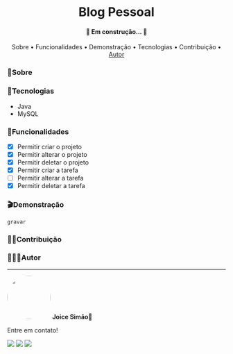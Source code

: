 <h1 align="center">Blog Pessoal</h1>
<h4 align="center">🚧  Em construção...  🚧</h4>

<p align="center">
 <a>Sobre</a> •
 <a>Funcionalidades</a> •
 <a>Demonstração</a> • 
 <a>Tecnologias</a> • 
 <a>Contribuição</a> • 
 <a href="#autor">Autor</a>
</p>

### 📃Sobre 


### 🔧Tecnologias
- Java 
- MySQL
	
### 🔷Funcionalidades
- [X] Permitir criar o projeto
- [X] Permitir alterar o projeto
- [X] Permitir deletar o projeto
- [X] Permitir criar a tarefa
- [ ] Permitir alterar a tarefa
- [X] Permitir deletar a tarefa

### 🎬Demonstração
	gravar
	
### 🤝🏽Contribuição


### 👩🏽‍💻Autor
---
<img style="border-radius: 50%;" src="https://i.imgur.com/n7iVrD1.png" width="100px;" alt=""/>
 <b>Joice Simão🌱</b>
<p>Entre em contato!</p>

<a href="https://www.linkedin.com/in/joice-sim%C3%A3o-leite-520496221/"><img src="https://img.shields.io/badge/linkedin-%230077B5.svg?&style=for-the-badge&logo=linkedin&logoColor=white&link=mailto:https://www.linkedin.com/in/joice-sim%C3%A3o-leite-520496221/"></a>
<a href="https://discord.com/users/876857533036363806" target="_blank"><img src="https://img.shields.io/badge/Discord-7289DA?style=for-the-badge&logo=discord&logoColor=white" target="_blank"></a>
<a href = "mailto:joice.simao@hotmail.com"><img src="https://img.shields.io/badge/-Hotmail-%23333?style=for-the-badge&logo=microsoft-outlook&logoColor=white" target="_blank"></a>

